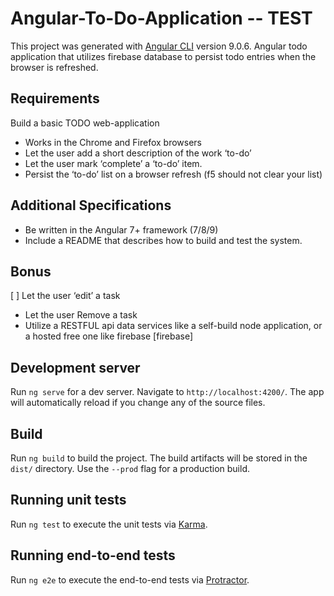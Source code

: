 # Angular-To-Do-Application -- TEST
This project was generated with [Angular CLI](https://github.com/angular/angular-cli) version 9.0.6. Angular todo application that utilizes firebase database to persist todo entries when the browser is refreshed. 

## Requirements
Build a basic TODO web-application
* Works in the Chrome and Firefox browsers
* Let the user add a short description of the work ‘to-do’
* Let the user mark ‘complete’ a ‘to-do’ item.
* Persist the ‘to-do’ list on a browser refresh (f5 should not clear your list)

## Additional Specifications
* Be written in the Angular 7+ framework (7/8/9)
* Include a README that describes how to build and test the system.

## Bonus
[ ] Let the user ‘edit’ a task 
* Let the user Remove a task
* Utilize a RESTFUL api data services like a self-build node application, or a hosted free one like firebase [firebase]

## Development server

Run `ng serve` for a dev server. Navigate to `http://localhost:4200/`. The app will automatically reload if you change any of the source files.

## Build

Run `ng build` to build the project. The build artifacts will be stored in the `dist/` directory. Use the `--prod` flag for a production build.

## Running unit tests

Run `ng test` to execute the unit tests via [Karma](https://karma-runner.github.io).

## Running end-to-end tests

Run `ng e2e` to execute the end-to-end tests via [Protractor](http://www.protractortest.org/).
